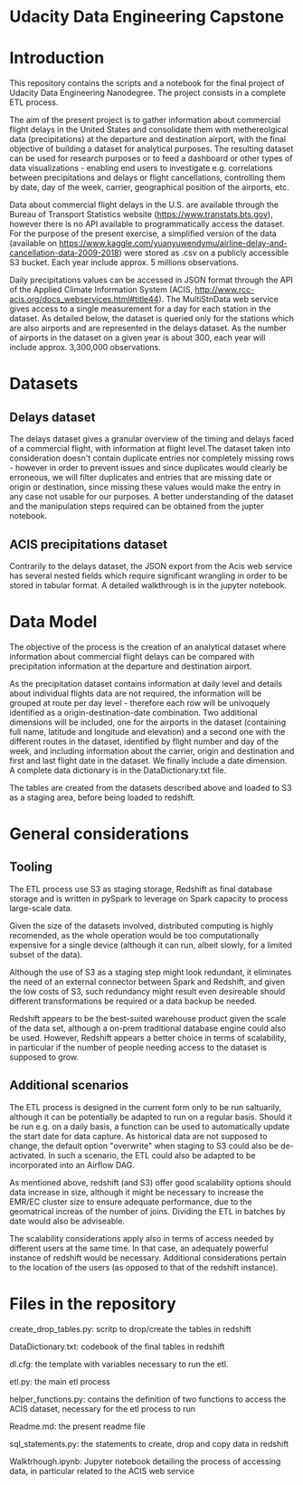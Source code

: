 # Udacity Data Engineering Capstone

# Introduction 
This repository contains the scripts and a notebook for the final project of Udacity Data Engineering Nanodegree. The project consists in a complete ETL process.

The aim of the present project is to gather information about commercial flight delays in the United States and consolidate them with methereolgical data (precipitations) at the departure and destination airport, with the final objective of building a dataset for analytical purposes. The resulting dataset can be used for research purposes or to feed a dashboard or other types of data visualizations - enabling end users to investigate e.g. correlations between precipitations and delays or flight cancellations, controlling them by date, day of the week, carrier, geographical position of the airports, etc.

Data about commercial flight delays in the U.S. are available through the Bureau of Transport Statistics website (https://www.transtats.bts.gov), however there is no API available to programmatically access the dataset. For the purpose of the present exercise, a simplified version of the data (available on https://www.kaggle.com/yuanyuwendymu/airline-delay-and-cancellation-data-2009-2018) were stored as .csv on a publicly accessible S3 bucket. Each year include approx. 5 millions observations.

Daily precipitations values can be accessed in JSON format through the API of the Applied Climate Information System (ACIS, http://www.rcc-acis.org/docs_webservices.html#title44). The MultiStnData web service gives access to a single measurement for a day for each station in the dataset. As detailed below, the dataset is queried only for the stations which are also airports and are represented in the delays dataset. As the number of airports in the dataset on a given year is about 300, each year will include approx. 3,300,000 observations.

# Datasets

## Delays dataset
The delays dataset gives a granular overview of the timing and delays faced of a commercial flight, with information at flight level.The dataset taken into consideration doesn't contain duplicate entries nor completely missing rows - however in order to prevent issues and since duplicates would clearly be erroneous, we will filter duplicates and entries that are missing date or origin or destination, since missing these values would make the entry in any case not usable for our purposes. A better understanding of the dataset and the manipulation steps required can be obtained from the jupter notebook.

## ACIS precipitations dataset
Contrarily to the delays dataset, the JSON export from the Acis web service has several nested fields which require significant wrangling in order to be stored in tabular format. A detailed walkthrough is in the jupyter notebook.


# Data Model

The objective of the process is the creation of an analytical dataset where information about commercial flight delays can be compared with precipitation information at the departure and destination airport.

As the precipitation dataset contains information at daily level and details about individual flights data are not required, the information will be grouped at route per day level - therefore each row will be univoquely identified as a origin-destination-date combination. Two additional dimensions will be included, one for the airports in the dataset (containing full name, latitude and longitude and elevation) and a second one with the different  routes in the dataset, identified by flight number and day of the week, and including information about the carrier, origin and destination and first and last flight date in the dataset. We finally include a date dimension. A complete data dictionary is in the DataDictionary.txt file.

The tables are created from the datasets described above and loaded to S3 as a staging area, before being loaded to redshift.

# General considerations

## Tooling
The ETL process use S3 as staging storage, Redshift as final database storage and is written in pySpark to leverage on Spark capacity to process  large-scale data. 

Given the size of the datasets involved, distributed computing is highly recomended, as the whole operation would be too computationally expensive for a single device (although it can run, albeit slowly, for a limited subset of the data).

Although the use of S3 as a staging step might look redundant, it eliminates the need of an external connector between Spark and Redshift, and given the low costs of S3, such redundancy might result even desireable should different transformations be required or a data backup be needed. 

Redshift appears to be the best-suited warehouse product given the scale of the data set, although a on-prem traditional database engine could also be used. However, Redshift appears a better choice in terms of scalability, in particular if the number of people needing access to the dataset is supposed to grow. 

## Additional scenarios

The ETL process is designed in the current form only to be run saltuarily, although it can be potentially be adapted to run on a regular basis. Should it be run e.g. on a daily basis, a function can be used to automatically update the start date for data capture. As historical data are not supposed to change, the default option "overwrite" when staging to S3 could also be de-activated. In such a scenario, the ETL could also be adapted to be incorporated into an Airflow DAG. 

As mentioned above, redshift (and S3) offer good scalability options should data increase in size, although it might be necessary to increase the EMR/EC cluster size to ensure adequate performance, due to the geomatrical increas of the number of joins. Dividing the ETL in batches by date would also be adviseable.

The scalability considerations apply also in terms of access needed by different users at the same time. In that case, an adequately powerful instance of redshift would be necessary. Additional considerations pertain to the location of the users (as opposed to that of the redshift instance). 

# Files in the repository

create_drop_tables.py: scritp to drop/create the tables in redshift

DataDictionary.txt: codebook of the final tables in redshift

dl.cfg: the template with variables necessary to run the etl. 

etl.py: the main etl process

helper_functions.py: contains the definition of two functions to access the ACIS dataset, necessary for the etl process to run

Readme.md: the present readme file

sql_statements.py: the statements to create, drop and copy data in redshift 

Walktrhough.ipynb: Jupyter notebook detailing the process of accessing data, in particular related to the ACIS web service
